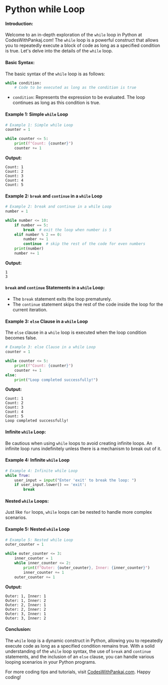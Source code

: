 # Python while Loop 

#### Introduction:
Welcome to an in-depth exploration of the `while` loop in Python at CodesWithPankaj.com! The `while` loop is a powerful construct that allows you to repeatedly execute a block of code as long as a specified condition is true. Let's delve into the details of the `while` loop.

#### Basic Syntax:
The basic syntax of the `while` loop is as follows:

```python
while condition:
    # Code to be executed as long as the condition is true
```

- `condition`: Represents the expression to be evaluated. The loop continues as long as this condition is true.

#### Example 1: Simple `while` Loop

```python
# Example 1: Simple while Loop
counter = 1

while counter <= 5:
    print(f"Count: {counter}")
    counter += 1
```

**Output:**
```
Count: 1
Count: 2
Count: 3
Count: 4
Count: 5
```

#### Example 2: `break` and `continue` in a `while` Loop

```python
# Example 2: break and continue in a while Loop
number = 1

while number <= 10:
    if number == 5:
        break  # exit the loop when number is 5
    elif number % 2 == 0:
        number += 1
        continue  # skip the rest of the code for even numbers
    print(number)
    number += 1
```

**Output:**
```
1
3
```

#### `break` and `continue` Statements in a `while` Loop:

- The `break` statement exits the loop prematurely.
- The `continue` statement skips the rest of the code inside the loop for the current iteration.

#### Example 3: `else` Clause in a `while` Loop

The `else` clause in a `while` loop is executed when the loop condition becomes false.

```python
# Example 3: else Clause in a while Loop
counter = 1

while counter <= 5:
    print(f"Count: {counter}")
    counter += 1
else:
    print("Loop completed successfully!")
```

**Output:**
```
Count: 1
Count: 2
Count: 3
Count: 4
Count: 5
Loop completed successfully!
```

#### Infinite `while` Loop:

Be cautious when using `while` loops to avoid creating infinite loops. An infinite loop runs indefinitely unless there is a mechanism to break out of it.

#### Example 4: Infinite `while` Loop

```python
# Example 4: Infinite while Loop
while True:
    user_input = input("Enter 'exit' to break the loop: ")
    if user_input.lower() == 'exit':
        break
```

#### Nested `while` Loops:

Just like `for` loops, `while` loops can be nested to handle more complex scenarios.

#### Example 5: Nested `while` Loop

```python
# Example 5: Nested while Loop
outer_counter = 1

while outer_counter <= 3:
    inner_counter = 1
    while inner_counter <= 2:
        print(f"Outer: {outer_counter}, Inner: {inner_counter}")
        inner_counter += 1
    outer_counter += 1
```

**Output:**
```
Outer: 1, Inner: 1
Outer: 1, Inner: 2
Outer: 2, Inner: 1
Outer: 2, Inner: 2
Outer: 3, Inner: 1
Outer: 3, Inner: 2
```

#### Conclusion:

The `while` loop is a dynamic construct in Python, allowing you to repeatedly execute code as long as a specified condition remains true. With a solid understanding of the `while` loop syntax, the use of `break` and `continue` statements, and the inclusion of an `else` clause, you can handle various looping scenarios in your Python programs.

For more coding tips and tutorials, visit [CodesWithPankaj.com](https://codeswithpankaj.com). Happy coding!
